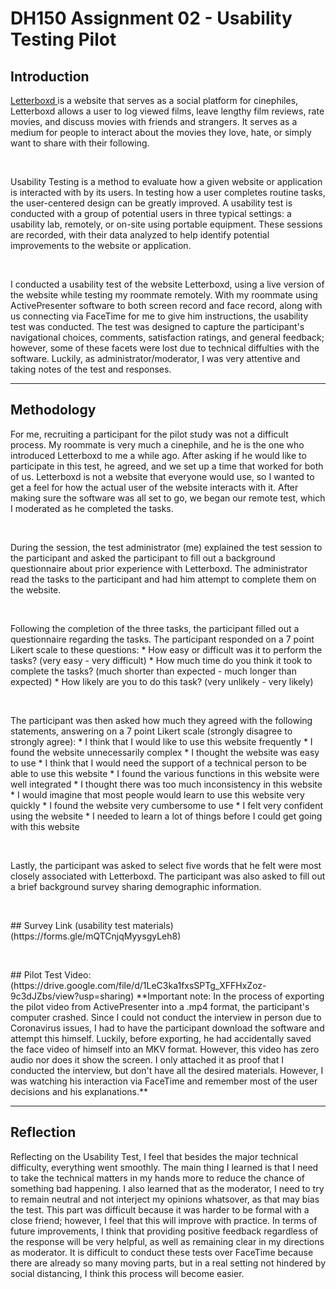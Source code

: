 # DH150 Assignment 02 - Usability Testing Pilot

## Introduction
<a href="http://letterboxd.com" target="_blank"> Letterboxd </a> is a website that serves as a social platform for cinephiles, Letterboxd allows a user to log viewed films, leave lengthy film reviews, rate movies, and discuss movies with friends and strangers. It serves as a medium for people to interact about the movies they love, hate, or simply want to share with their following. 
<p>&nbsp;</p>
Usability Testing is a method to evaluate how a given website or application is interacted with by its users. In testing how a user completes routine tasks, the user-centered design can be greatly improved. A usability test is conducted with a group of potential users in three typical settings: a usability lab, remotely, or on-site using portable equipment. These sessions are recorded, with their data analyzed to help identify potential improvements to the website or application. 
<p>&nbsp;</p>
I conducted a usability test of the website Letterboxd, using a live version of the website while testing my roommate remotely. With my roommate using ActivePresenter software to both screen record and face record, along with us connecting via FaceTime for me to give him instructions, the usability test was conducted. The test was designed to capture the participant's navigational choices, comments, satisfaction ratings, and general feedback; however, some of these facets were lost due to technical diffulties with the software. Luckily, as administrator/moderator, I was very attentive and taking notes of the test and responses. 

---

## Methodology
For me, recruiting a participant for the pilot study was not a difficult process. My roommate is very much a cinephile, and he is the one who introduced Letterboxd to me a while ago. After asking if he would like to participate in this test, he agreed, and we set up a time that worked for both of us. Letterboxd is not a website that everyone would use, so I wanted to get a feel for how the actual user of the website interacts with it. After making sure the software was all set to go, we began our remote test, which I moderated as he completed the tasks. 
<p>&nbsp;</p>
During the session, the test administrator (me) explained the test session to the participant and asked the participant to fill out a background questionnaire about prior experience with Letterboxd. The administrator read the tasks to the participant and had him attempt to complete them on the website. 
<p>&nbsp;</p>
Following the completion of the three tasks, the participant filled out a questionnaire regarding the tasks. The participant responded on a 7 point Likert scale to these questions:
* How easy or difficult was it to perform the tasks? (very easy - very difficult)
* How much time do you think it took to complete the tasks? (much shorter than expected - much longer than expected)
* How likely are you to do this task? (very unlikely - very likely)
<p>&nbsp;</p>
The participant was then asked how much they agreed with the following statements, answering on a 7 point Likert scale (strongly disagree to strongly agree):
* I think that I would like to use this website frequently
* I found the website unnecessarily complex
* I thought the website was easy to use
* I think that I would need the support of a technical person to be able to use this website
* I found the various functions in this website were well integrated
* I thought there was too much inconsistency in this website
* I would imagine that most people would learn to use this website very quickly
* I found the website very cumbersome to use
* I felt very confident using the website
* I needed to learn a lot of things before I could get going with this website
<p>&nbsp;</p>
Lastly, the participant was asked to select five words that he felt were most closely associated with Letterboxd. The participant was also asked to fill out a brief background survey sharing demographic information. 
<p>&nbsp;</p>
## Survey Link (usability test materials)
(https://forms.gle/mQTCnjqMyysgyLeh8)
<p>&nbsp;</p>
## Pilot Test Video:
(https://drive.google.com/file/d/1LeC3ka1fxsSPTg_XFFHxZoz-9c3dJZbs/view?usp=sharing)
**Important note: In the process of exporting the pilot video from ActivePresenter into a .mp4 format, the participant's computer crashed. Since I could not conduct the interview in person due to Coronavirus issues, I had to have the participant download the software and attempt this himself. Luckily, before exporting, he had accidentally saved the face video of himself into an MKV format. However, this video has zero audio nor does it show the screen. I only attached it as proof that I conducted the interview, but don't have all the desired materials. However, I was watching his interaction via FaceTime and remember most of the user decisions and his explanations.**

--- 

## Reflection
Reflecting on the Usability Test, I feel that besides the major technical difficulty, everything went smoothly. The main thing I learned is that I need to take the technical matters in my hands more to reduce the chance of something bad happening. I also learned that as the moderator, I need to try to remain neutral and not interject my opinions whatsover, as that may bias the test. This part was difficult because it was harder to be formal with a close friend; however, I feel that this will improve with practice. 
In terms of future improvements, I think that providing positive feedback regardless of the response will be very helpful, as well as remaining clear in my directions as moderator. It is difficult to conduct these tests over FaceTime because there are already so many moving parts, but in a real setting not hindered by social distancing, I think this process will become easier. 

